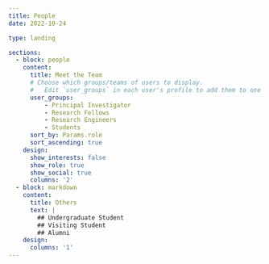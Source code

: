 ```yaml
---
title: People
date: 2022-10-24

type: landing

sections:
  - block: people
    content:
      title: Meet the Team
      # Choose which groups/teams of users to display.
      #   Edit `user_groups` in each user's profile to add them to one or more of these groups.
      user_groups:
          - Principal Investigator
          - Research Fellows
          - Research Engineers
          - Students
      sort_by: Params.role
      sort_ascending: true
    design:
      show_interests: false
      show_role: true
      show_social: true
      columns: '2'
  - block: markdown
    content:
      title: Others
      text: |
        ## Undergraduate Student
        ## Visiting Student
        ## Alumni
    design:
      columns: '1'
---
```


